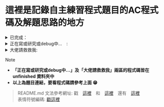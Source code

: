 # 這裡是記錄自主練習程式題目的AC程式碼及解題思路的地方

<details>
<summary> 已完成： </summary>

## TOI題單:
- [x] [c199 爬山去 (Hiking)](https://zerojudge.tw/ShowProblem?problemid=c199)
- [x] [k516 根號 (Sqrt)](https://zerojudge.tw/ShowProblem?problemid=k516)
- [x] [e806 多項式計算 (Polynomial)](https://zerojudge.tw/ShowProblem?problemid=e806)
- [x] [e622 虛擬寵物大師 (Master)](https://zerojudge.tw/ShowProblem?problemid=e622)
- [x] [e621 免費停車 (Free Parking)](https://zerojudge.tw/ShowProblem?problemid=e621)
- [x] [e807 降雨量統計 (Rainfall statistics)](https://zerojudge.tw/ShowProblem?problemid=e807)
- [x] [e808 不再傻傻等公車 (Bus)](https://zerojudge.tw/ShowProblem?problemid=e808)
- [x] [n360 搶21 (The 21 Game)](https://zerojudge.tw/ShowProblem?problemid=n360)
- [x] [n361 數字旅館 (hotel)](https://zerojudge.tw/ShowProblem?problemid=n361)
- [x] [n362 質數遊戲 (Primes)](https://zerojudge.tw/ShowProblem?problemid=n362)
- [x] [n631. 撲克 (Poker)](https://zerojudge.tw/ShowProblem?problemid=n631)
- [x] [n630. 電影院 (Cinema)](https://zerojudge.tw/ShowProblem?problemid=n630)

## APCS題單:
- [x] [e286 籃球比賽](https://zerojudge.tw/ShowProblem?problemid=e286)
- [x] [c290 APCS 2017-0304-1秘密差](https://zerojudge.tw/ShowProblem?problemid=c290)
- [x] [e287 機器人的路徑](https://zerojudge.tw/ShowProblem?problemid=e287)
- [x] [f580. 2. 骰子](https://zerojudge.tw/ShowProblem?problemid=f580)
- [x] [b964. 1. 成績指標](https://zerojudge.tw/ShowProblem?problemid=b964)

## 其他:
- [x] [a915. 二维点排序](https://zerojudge.tw/ShowProblem?problemid=a915)
- [x] [a233. 排序法~~~ 挑戰極限](https://zerojudge.tw/ShowProblem?problemid=a233)
- [x] [d485. 我愛偶數](https://zerojudge.tw/ShowProblem?problemid=d485)
- [x] [b153.  判斷質數-商競103](https://zerojudge.tw/ShowProblem?problemid=b513)
- [x] [i213 stack練習](https://zerojudge.tw/ShowProblem?problemid=i213)

## APCS練習網題單:
- [x] a157.費波那契數列
- [x] a158.F91

</details>



<details>
  <summary> 正在寫或研究或debug中...　: </summary>
  
- [ ] a021. 大樹運算
- [ ] HWSH--a317
- [ ] HWSH--a318
- [ ] [b184. 5. 裝貨櫃問題](https://zerojudge.tw/ShowProblem?problemid=b184)
- [ ] a051. 城市旅遊
- [ ] 4月TOI第三題
- [ ] [b965. 2. 矩陣轉換](https://zerojudge.tw/ShowProblem?problemid=b965)
  
</details>


<details>
  <summary> 大佬請救救我: </summary>
  
- [ ] [e289 美麗的彩帶](https://zerojudge.tw/ShowProblem?problemid=e289)

</details>




> [!NOTE]
> - **「正在寫或研究或debug中...」及「大佬請救救我」兩區的程式碼皆在 unfinished 資料夾中**
> - **以上為題目連結，要看程式碼請參考上面 :grin:**


> README.md 文法參考網址: 戳　[這裡](https://docs.github.com/zh/get-started/writing-on-github/getting-started-with-writing-and-formatting-on-github/basic-writing-and-formatting-syntax)　和　[這裡](https://github.com/fr407041/MarkdownTutorial)　還有　[這裡](https://ithelp.ithome.com.tw/articles/10203758)  
> 表情符號編碼: [戳這裡](https://github.com/ikatyang/emoji-cheat-sheet/blob/master/README.md)




